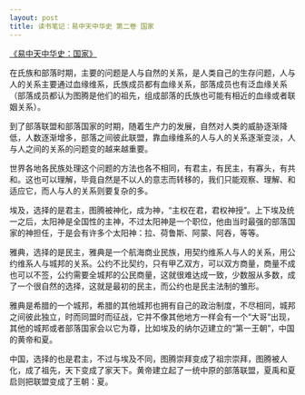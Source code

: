 ```yaml
---
layout: post
title: 读书笔记：易中天中华史 第二卷 国家
---
```


[《易中天中华史：国家》](http://read.douban.com/ebook/918548/)

在氏族和部落时期，主要的问题是人与自然的关系，是人类自己的生存问题，人与人的关系主要通过血缘维系，氏族成员都有血缘关系，部落成员也有泛血缘关系（部落成员都认为图腾是他们的祖先，组成部落的氏族也可能有相近的血缘或者联姻关系）。

到了部落联盟和部落国家的时期，随着生产力的发展，自然对人类的威胁逐渐降低，人数逐渐增多，部落之间彼此联盟，靠血缘维系的人与人的关系逐渐变淡，人与人之间的关系的问题变的越来越重要。

世界各地各民族处理这个问题的方法也各不相同，有君主，有民主，有寡头，有共和。这也可以理解，毕竟自然是不以人的意志而转移的，我们只能观察、理解、和适应它，而人与人的关系则要复杂的多。

埃及，选择的是君主，图腾被神化，成为神，“主权在君，君权神授”。上下埃及统一之后，太阳神是全国性的主神，不过太阳神是一个职位，他由当时最强的部落国家的神担任，于是会有许多个太阳神：拉、荷鲁斯、阿蒙、阿吞，等等。

雅典，选择的是民主，雅典是一个航海商业民族，用契约维系人与人的关系，用公约维系人与城邦的关系。公约不比契约，只有甲乙双方，可以双方商量，商量不成也可以不签，公约需要全城邦的公民商量，这就很难达成一致，少数服从多数，成了一个很自然的选择，这就是最初的民主，而公约也是民主法制的雏形。

雅典是希腊的一个城邦，希腊的其他城邦也拥有自己的政治制度，不尽相同，城邦之间彼此独立，时而同盟时而征战，它并不像其他地方一样会有一个“大哥”出现，其他的城邦或者部落国家会以它为尊，比如埃及的纳尔迈建立的“第一王朝”，中国的黄帝和夏。

中国，选择的也是君主，不过与埃及不同，图腾崇拜变成了祖宗崇拜，图腾被人化，成了祖先，天下变成了家天下。黄帝建立起了一统中原的部落联盟，夏禹和夏启则把联盟变成了王朝：夏。
